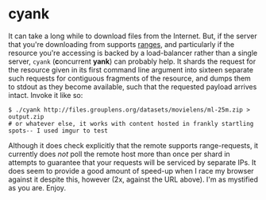 # cyank

It can take a long while to download files from the Internet. But, if the server that you're downloading from supports [ranges](http-ranges), and particularly if the resource you're accessing is backed by a load-balancer rather than a single server, `cyank` (**c**oncurrent **yank**) can probably help. It shards the request for the resource given in its first command line argument into sixteen separate such requests for contiguous fragments of the resource, and dumps them to stdout as they become available, such that the requested payload arrives intact. Invoke it like so:
```
$ ./cyank http://files.grouplens.org/datasets/movielens/ml-25m.zip > output.zip
# or whatever else, it works with content hosted in frankly startling spots-- I used imgur to test
```

Although it does check explicitly that the remote supports range-requests, it currently does _not_ poll the remote host more than once per shard in attempts to guarantee that your requests will be serviced by separate IPs. It does seem to provide a good amount of speed-up when I race my browser against it despite this, however (2x, against the URL above). I'm as mystified as you are. Enjoy.

[http-ranges]: https://developer.mozilla.org/en-US/docs/Web/HTTP/Range_requests
